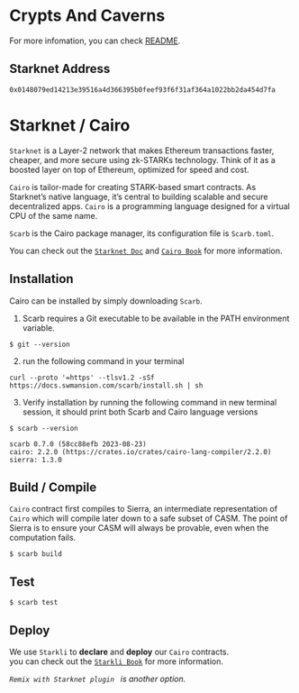 # Crypts And Caverns
For more infomation, you can check [README](https://github.com/CheDAOLabs/cryptsandcaverns/blob/main/contract/README.md).

## Starknet Address
```
0x0148079ed14213e39516a4d366395b0feef93f6f31af364a1022bb2da454d7fa
```

# Starknet / Cairo

`Starknet` is a Layer-2 network that makes Ethereum transactions faster, cheaper, and more secure using zk-STARKs technology. Think of it as a boosted layer on top of Ethereum, optimized for speed and cost.

`Cairo` is tailor-made for creating STARK-based smart contracts. As Starknet’s native language, it’s central to building scalable and secure decentralized apps. `Cairo` is a programming language designed for a virtual CPU of the same name.

`Scarb` is the Cairo package manager, its configuration file is `Scarb.toml`.

You can check out the [`Starknet Doc`](https://book.starknet.io/title-page.html) and  [`Cairo Book`](https://book.cairo-lang.org/title-page.html) for more information.


## Installation
Cairo can be installed by simply downloading `Scarb`.
1. Scarb requires a Git executable to be available in the PATH environment variable.
```
$ git --version
```
2. run the following command in your terminal 
```
curl --proto '=https' --tlsv1.2 -sSf https://docs.swmansion.com/scarb/install.sh | sh
```
3. Verify installation by running the following command in new terminal session, it should print both Scarb and Cairo language versions
```
$ scarb --version

scarb 0.7.0 (58cc88efb 2023-08-23)
cairo: 2.2.0 (https://crates.io/crates/cairo-lang-compiler/2.2.0)
sierra: 1.3.0
```


## Build / Compile
`Cairo` contract first compiles to Sierra, an intermediate representation of `Cairo` which will compile later down to a safe subset of CASM. The point of Sierra is to ensure your CASM will always be provable, even when the computation fails.
```
$ scarb build
```


## Test
```
$ scarb test
```


## Deploy 
We use `Starkli` to __declare__ and __deploy__ our `Cairo` contracts. <br>
you can check out the [`Starkli Book`]([`starli`](https://book.starkli.rs/introduction)) for more information.

_`Remix with Starknet plugin ` is another option._

